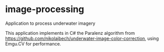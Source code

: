 # image-processing
Application to process underwater imagery

This application implements in C# the Paralenz algorithm from 
https://github.com/nikolajbech/underwater-image-color-correction, 
using Emgu.CV for performance.


